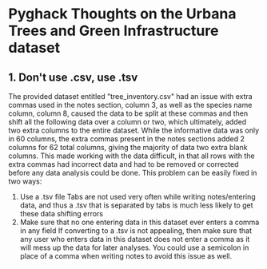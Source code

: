 # Pyghack Thoughts on the Urbana Trees and Green Infrastructure dataset

## 1. Don't use .csv, use .tsv
The provided dataset entitled "tree_inventory.csv" had an issue with extra commas used in the notes section, column 3, as well as the species name column, column 8, caused the data to be split at these commas and then shift all the following data over a column or two, which ultimately, added two extra columns to the entire dataset. While the informative data was only in 60 columns, the extra commas present in the notes sections added 2 columns for 62 total columns, giving the majority of data two extra blank columns. This made working with the data difficult, in that all rows with the extra commas had incorrect data and had to be removed or corrected before any data analysis could be done. This problem can be easily fixed in two ways:
1) Use a .tsv file
Tabs are not used very often while writing notes/entering data, and thus a .tsv that is separated by tabs is much less likely to get these data shifting errors
2) Make sure that no one entering data in this dataset ever enters a comma in any field
If converting to a .tsv is not appealing, then make sure that any user who enters data in this dataset does not enter a comma as it will mess up the data for later analyses. You could use a semicolon in place of a comma when writing notes to avoid this issue as well.
